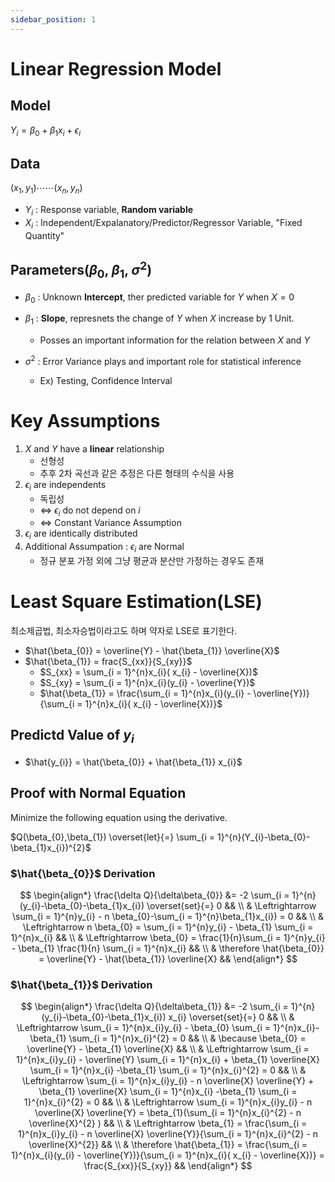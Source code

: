 ```yaml
---
sidebar_position: 1
---
```


# Linear Regression Model
## Model
$Y_{i} = \beta_{0} + \beta_{1}x_{i}+\epsilon_{i}$
## Data
$(x_{1},y_{1})\cdots\cdots(x_{n},y_{n})$
- $Y_{i}$ : Response variable, **Random variable**
- $X_{i}$ : Independent/Expalanatory/Predictor/Regressor Variable, "Fixed Quantity"

## Parameters($\beta_{0}$, $\beta_{1}$, $\sigma^{2}$)
- $\beta_{0}$ : Unknown **Intercept**, ther predicted variable for $Y$ when $X=0$
- $\beta_{1}$ : **Slope**, represnets the change of $Y$ when $X$ increase by 1 Unit.
  - Posses an important information for the relation between $X$ and $Y$

- $\sigma^{2}$ : Error Variance plays and important role for statistical inference
  - Ex) Testing, Confidence Interval
# Key Assumptions
1) $X$ and $Y$ have a **linear** relationship
	- 선형성
	- 추후 2차 곡선과 같은 추정은 다른 형태의 수식을 사용
3) $\epsilon_{i}$ are independents
	- 독립성
	- $\Leftrightarrow$ $\epsilon_{i}$ do not depend on $i$
	- $\Leftrightarrow$ Constant Variance Assumption
5) $\epsilon_{i}$ are identically distributed
6) Additional Assumpation : $\epsilon_{i}$ are Normal
	- 정규 분포 가정 외에 그냥 평균과 분산만 가정하는 경우도 존재

# Least Square Estimation(LSE)
최소제곱법, 최소자승법이라고도 하며 약자로 LSE로 표기한다.

- $\hat{\beta_{0}} = \overline{Y} - \hat{\beta_{1}} \overline{X}$
- $\hat{\beta_{1}} = frac{S_{xx}}{S_{xy}}$
  - $S_{xx} = \sum_{i = 1}^{n}x_{i}( x_{i} - \overline{X})$
  - $S_{xy} = \sum_{i = 1}^{n}x_{i}(y_{i} - \overline{Y})$
  - $\hat{\beta_{1}} = \frac{\sum_{i = 1}^{n}x_{i}(y_{i} - \overline{Y})}{\sum_{i = 1}^{n}x_{i}( x_{i} - \overline{X})}$
## Predictd Value of $y_{i}$
- $\hat{y_{i}} = \hat{\beta_{0}} + \hat{\beta_{1}} x_{i}$

## Proof with Normal Equation

Minimize the following equation using the derivative.

$Q(\beta_{0},\beta_{1}) \overset{let}{=} \sum_{i = 1}^{n}(Y_{i}-\beta_{0}-\beta_{1}x_{i})^{2}$ 

### $\hat{\beta_{0}}$ Derivation


$$
\begin{align*}
\frac{\delta Q}{\delta\beta_{0}} &= -2 \sum_{i = 1}^{n}(y_{i}-\beta_{0}-\beta_{1}x_{i}) \overset{set}{=} 0 &&
\\
& \Leftrightarrow \sum_{i = 1}^{n}y_{i} - n \beta_{0}-\sum_{i = 1}^{n}\beta_{1}x_{i}) = 0 &&
\\
& \Leftrightarrow n \beta_{0} = \sum_{i = 1}^{n}y_{i} - \beta_{1} \sum_{i = 1}^{n}x_{i} &&
\\
& \Leftrightarrow \beta_{0} = \frac{1}{n}\sum_{i = 1}^{n}y_{i} - \beta_{1} \frac{1}{n} \sum_{i = 1}^{n}x_{i} && 
\\
& \therefore \hat{\beta_{0}} = \overline{Y} - \hat{\beta_{1}} \overline{X} &&
\end{align*}
$$


### $\hat{\beta_{1}}$ Derivation
$$
\begin{align*}
\frac{\delta Q}{\delta\beta_{1}} &= -2 \sum_{i = 1}^{n}(y_{i}-\beta_{0}-\beta_{1}x_{i}) x_{i} \overset{set}{=} 0 &&
\\
& \Leftrightarrow \sum_{i = 1}^{n}x_{i}y_{i} - \beta_{0} \sum_{i = 1}^{n}x_{i}-\beta_{1} \sum_{i = 1}^{n}x_{i}^{2} = 0 &&
\\
& \because \beta_{0} = \overline{Y} - \beta_{1} \overline{X} &&
\\
& \Leftrightarrow \sum_{i = 1}^{n}x_{i}y_{i} - \overline{Y} \sum_{i = 1}^{n}x_{i} + \beta_{1} \overline{X} \sum_{i = 1}^{n}x_{i} -\beta_{1} \sum_{i = 1}^{n}x_{i}^{2} = 0 &&
\\
& \Leftrightarrow \sum_{i = 1}^{n}x_{i}y_{i} - n \overline{X} \overline{Y} + \beta_{1} \overline{X} \sum_{i = 1}^{n}x_{i} -\beta_{1} \sum_{i = 1}^{n}x_{i}^{2} = 0 &&
\\
& \Leftrightarrow \sum_{i = 1}^{n}x_{i}y_{i} - n \overline{X} \overline{Y} = \beta_{1}(\sum_{i = 1}^{n}x_{i}^{2} - n \overline{X}^{2} )  &&
\\
& \Leftrightarrow \beta_{1} = \frac{\sum_{i = 1}^{n}x_{i}y_{i} - n \overline{X} \overline{Y}}{\sum_{i = 1}^{n}x_{i}^{2} - n \overline{X}^{2}} &&
\\
& \therefore \hat{\beta_{1}} = \frac{\sum_{i = 1}^{n}x_{i}(y_{i} - \overline{Y})}{\sum_{i = 1}^{n}x_{i}( x_{i} - \overline{X})} = \frac{S_{xx}}{S_{xy}} &&
\end{align*}
$$